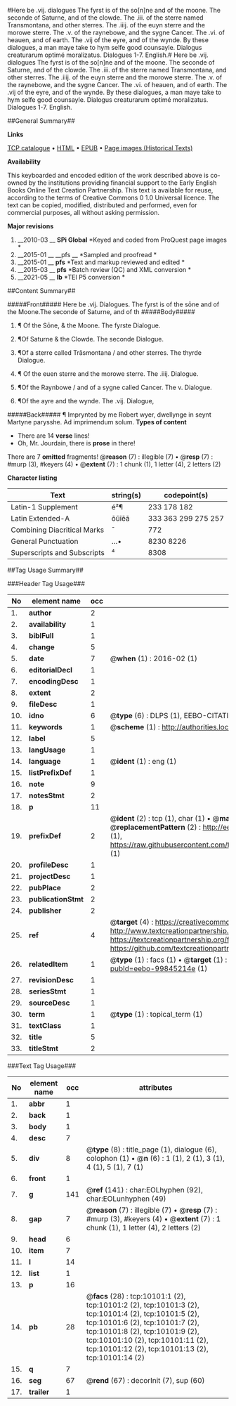 #Here be .vij. dialogues The fyrst is of the so[n]ne and of the moone. The seconde of Saturne, and of the clowde. The .iii. of the sterre named Transmontana, and other sterres. The .iiij. of the euyn sterre and the morowe sterre. The .v. of the raynebowe, and the sygne Cancer. The .vi. of heauen, and of earth. The .vij of the eyre, and of the wynde. By these dialogues, a man maye take to hym selfe good counsayle. Dialogus creaturarum optimé moralizatus. Dialogues 1-7. English.#
Here be .vij. dialogues The fyrst is of the so[n]ne and of the moone. The seconde of Saturne, and of the clowde. The .iii. of the sterre named Transmontana, and other sterres. The .iiij. of the euyn sterre and the morowe sterre. The .v. of the raynebowe, and the sygne Cancer. The .vi. of heauen, and of earth. The .vij of the eyre, and of the wynde. By these dialogues, a man maye take to hym selfe good counsayle.
Dialogus creaturarum optimé moralizatus. Dialogues 1-7. English.

##General Summary##

**Links**

[TCP catalogue](http://www.ota.ox.ac.uk/tcp/)  • 
[HTML](http://tei.it.ox.ac.uk/tcp/Texts-HTML/free/A20/A20405.html)  • 
[EPUB](http://tei.it.ox.ac.uk/tcp/Texts-EPUB/free/A20/A20405.epub) • 
[Page images (Historical Texts)](https://historicaltexts.jisc.ac.uk/eebo-99845214e)

**Availability**

This keyboarded and encoded edition of the work described above is co-owned by the
    institutions providing financial support to the Early English Books Online Text Creation
    Partnership. This text is available for reuse, according to the terms of  Creative Commons 0 1.0 Universal
    licence. The text can be copied, modified, distributed and performed, even for commercial
    purposes, all without asking permission.

**Major revisions**

1. __2010-03 __ __SPi Global__ *Keyed and coded from ProQuest page images *
1. __2015-01 __ __pfs __ *Sampled and proofread *
1. __2015-01 __ __pfs__ *Text and markup reviewed and edited *
1. __2015-03 __ __pfs__ *Batch review (QC) and XML conversion *
1. __2021-05 __ __lb__ *TEI P5 conversion *

##Content Summary##

#####Front#####
Here be .vij. Dialogues.
The fyrst is of the sōne and of the Moone.The seconde of Saturne, and of th
#####Body#####

1. ¶ Of the Sōne, & the Moone. The fyrste Dialogue.

1. ¶Of Saturne & the Clowde. The seconde Dialogue.

1. ¶Of a sterre called Trāsmontana / and other sterres. The thyrde Dialogue.

1. ¶ Of the euen sterre and the morowe sterre. The .iiij. Dialogue.

1. ¶Of the Raynbowe / and of a sygne called Cancer. The v. Dialogue.

1. ¶Of the ayre and the wynde. The .vij. Dialogue,

#####Back#####
¶ Imprynted by me Robert wyer, dwellynge in seynt Martyne parysshe. Ad imprimendum solum.
**Types of content**

  * There are 14 **verse** lines!
  * Oh, Mr. Jourdain, there is **prose** in there!

There are 7 **omitted** fragments! 
 @__reason__ (7) : illegible (7)  •  @__resp__ (7) : #murp (3), #keyers (4)  •  @__extent__ (7) : 1 chunk (1), 1 letter (4), 2 letters (2)

**Character listing**


|Text|string(s)|codepoint(s)|
|---|---|---|
|Latin-1 Supplement|é²¶|233 178 182|
|Latin Extended-A|ōūīēā|333 363 299 275 257|
|Combining             Diacritical Marks|̄|772|
|General Punctuation|…•|8230 8226|
|Superscripts             and Subscripts|⁴|8308|

##Tag Usage Summary##

###Header Tag Usage###

|No|element name|occ|attributes|
|---|---|---|---|
|1.|__author__|2||
|2.|__availability__|1||
|3.|__biblFull__|1||
|4.|__change__|5||
|5.|__date__|7| @__when__ (1) : 2016-02 (1)|
|6.|__editorialDecl__|1||
|7.|__encodingDesc__|1||
|8.|__extent__|2||
|9.|__fileDesc__|1||
|10.|__idno__|6| @__type__ (6) : DLPS (1), EEBO-CITATION (1), VID (1), EEBO-PROQUEST (1), STC (2)|
|11.|__keywords__|1| @__scheme__ (1) : http://authorities.loc.gov/ (1)|
|12.|__label__|5||
|13.|__langUsage__|1||
|14.|__language__|1| @__ident__ (1) : eng (1)|
|15.|__listPrefixDef__|1||
|16.|__note__|9||
|17.|__notesStmt__|2||
|18.|__p__|11||
|19.|__prefixDef__|2| @__ident__ (2) : tcp (1), char (1)  •  @__matchPattern__ (2) : ([0-9\-]+):([0-9IVX]+) (1), (.+) (1)  •  @__replacementPattern__ (2) : http://eebo.chadwyck.com/downloadtiff?vid=$1&page=$2 (1), https://raw.githubusercontent.com/textcreationpartnership/Texts/master/tcpchars.xml#$1 (1)|
|20.|__profileDesc__|1||
|21.|__projectDesc__|1||
|22.|__pubPlace__|2||
|23.|__publicationStmt__|2||
|24.|__publisher__|2||
|25.|__ref__|4| @__target__ (4) : https://creativecommons.org/publicdomain/zero/1.0/ (1), http://www.textcreationpartnership.org/docs/. (1), https://textcreationpartnership.org/faq/#faq05 (1), https://github.com/textcreationpartnership (1)|
|26.|__relatedItem__|1| @__type__ (1) : facs (1)  •  @__target__ (1) : https://data.historicaltexts.jisc.ac.uk/view?pubId=eebo-99845214e (1)|
|27.|__revisionDesc__|1||
|28.|__seriesStmt__|1||
|29.|__sourceDesc__|1||
|30.|__term__|1| @__type__ (1) : topical_term (1)|
|31.|__textClass__|1||
|32.|__title__|5||
|33.|__titleStmt__|2||


###Text Tag Usage###

|No|element name|occ|attributes|
|---|---|---|---|
|1.|__abbr__|1||
|2.|__back__|1||
|3.|__body__|1||
|4.|__desc__|7||
|5.|__div__|8| @__type__ (8) : title_page (1), dialogue (6), colophon (1)  •  @__n__ (6) : 1 (1), 2 (1), 3 (1), 4 (1), 5 (1), 7 (1)|
|6.|__front__|1||
|7.|__g__|141| @__ref__ (141) : char:EOLhyphen (92), char:EOLunhyphen (49)|
|8.|__gap__|7| @__reason__ (7) : illegible (7)  •  @__resp__ (7) : #murp (3), #keyers (4)  •  @__extent__ (7) : 1 chunk (1), 1 letter (4), 2 letters (2)|
|9.|__head__|6||
|10.|__item__|7||
|11.|__l__|14||
|12.|__list__|1||
|13.|__p__|16||
|14.|__pb__|28| @__facs__ (28) : tcp:10101:1 (2), tcp:10101:2 (2), tcp:10101:3 (2), tcp:10101:4 (2), tcp:10101:5 (2), tcp:10101:6 (2), tcp:10101:7 (2), tcp:10101:8 (2), tcp:10101:9 (2), tcp:10101:10 (2), tcp:10101:11 (2), tcp:10101:12 (2), tcp:10101:13 (2), tcp:10101:14 (2)|
|15.|__q__|7||
|16.|__seg__|67| @__rend__ (67) : decorInit (7), sup (60)|
|17.|__trailer__|1||
